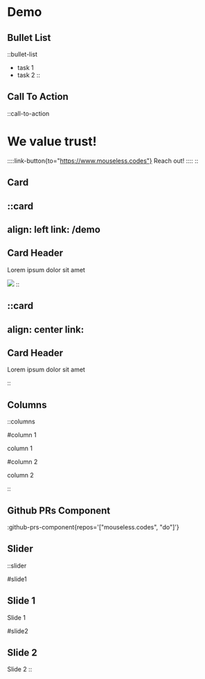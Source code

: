 # Demo

## Bullet List

::bullet-list

- task 1
- task 2
::

## Call To Action

::call-to-action

  # We value trust!

  ::::link-button{to="https://www.mouseless.codes"}
  Reach out!
  ::::
::

## Card

::card
---
align: left
link: /demo
---

## Card Header

Lorem ipsum dolor sit amet

![](https://mouseless.github.io/brand/assets/logo/svg/logo-mark-primary.svg)
::

::card
---
align: center
link:
---

## Card Header

Lorem ipsum dolor sit amet

::

## Columns

::columns

#column 1

column 1

#column 2

column 2

::

## Github PRs Component

:github-prs-component{repos='["mouseless.codes", "do"]'}

## Slider

::slider

#slide1

## Slide 1

Slide 1

#slide2

## Slide 2

Slide 2
::
